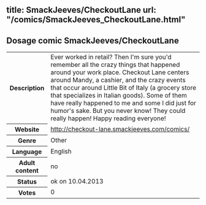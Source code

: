 title: SmackJeeves/CheckoutLane
url: "/comics/SmackJeeves_CheckoutLane.html"
---
Dosage comic SmackJeeves/CheckoutLane
-----------------------------------------

<table class="comicinfo">
<tr>
<th>Description</th><td>Ever worked in retail? Then I'm sure you'd remember all the crazy things that happened around your work place. Checkout Lane centers around Mandy, a cashier, and the crazy events that occur around Little Bit of Italy (a grocery store that specializes in Italian goods). Some of them have really happened to me and some I did just for humor's sake. But you never know! They could really happen! Happy reading everyone!</td>
</tr>
<tr>
<th>Website</th><td><a href="http://checkout-lane.smackjeeves.com/comics/">http://checkout-lane.smackjeeves.com/comics/</a></td>
</tr>
<tr>
<th>Genre</th><td>Other</td>
</tr>
<tr>
<th>Language</th><td>English</td>
</tr>
<tr>
<th>Adult content</th><td>no</td>
</tr>
<tr>
<th>Status</th><td>ok on 10.04.2013</td>
</tr>
<tr>
<th>Votes</th><td>0</div></td>
</tr>
</table>
